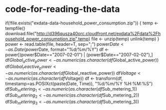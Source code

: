 code-for-reading-the-data
=========================
if(!file.exists("exdata-data-household_power_consumption.zip")) {
  temp <- tempfile()
  download.file("http://d396qusza40orc.cloudfront.net/exdata%2Fdata%2Fhousehold_power_consumption.zip",temp)
  file <- unzip(temp)
  unlink(temp)
}
power <- read.table(file, header=T, sep=";")
power$Date <- as.Date(power$Date, format="%d/%m/%Y")
df <- power[(power$Date=="2007-02-01") | (power$Date=="2007-02-02"),]
df$Global_active_power <- as.numeric(as.character(df$Global_active_power))
df$Global_reactive_power <- as.numeric(as.character(df$Global_reactive_power))
df$Voltage <- as.numeric(as.character(df$Voltage))
df <- transform(df, timestamp=as.POSIXct(paste(Date, Time)), "%d/%m/%Y %H:%M:%S")
df$Sub_metering_1 <- as.numeric(as.character(df$Sub_metering_1))
df$Sub_metering_2 <- as.numeric(as.character(df$Sub_metering_2))
df$Sub_metering_3 <- as.numeric(as.character(df$Sub_metering_3))
